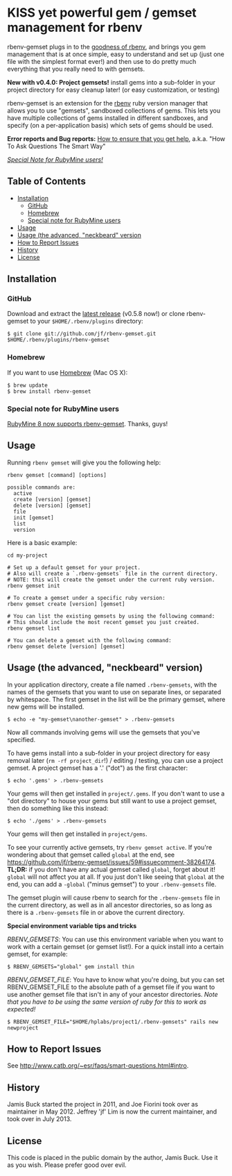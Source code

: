 # KISS yet powerful gem / gemset management for rbenv

rbenv-gemset plugs in to the [goodness of rbenv](https://github.com/sstephenson/rbenv/wiki/Why-rbenv%3F),
and brings you gem management that is at once simple, easy to understand and set up (just one file with the simplest format ever!)
and then use to do pretty much everything that you really need to with gemsets.

**New with v0.4.0: Project gemsets!** install gems into a sub-folder in your project directory for easy cleanup later! (or easy customization, or testing)

rbenv-gemset is an extension for the [rbenv][rbenv] ruby version manager that
allows you to use "gemsets", sandboxed collections of gems. This lets you have
multiple collections of gems installed in different sandboxes, and specify (on
a per-application basis) which sets of gems should be used.


**Error reports and Bug reports:** [How to ensure that you get help](http://www.catb.org/~esr/faqs/smart-questions.html#intro),
a.k.a. "How To Ask Questions The Smart Way"


[*Special Note for RubyMine users!*](#special-note-for-rubymine-users)



## Table of Contents

* [Installation](#installation)
  * [GitHub](#github)
  * [Homebrew](#homebrew)
  * [Special note for RubyMine users](#special-note-for-rubymine-users)
* [Usage](#usage)
* [Usage (the advanced, "neckbeard" version](#usage-the-advanced-neckbeard-version)
* [How to Report Issues](#how-to-report-issues)
* [History](#history)
* [License](#license)



## Installation


### GitHub

Download and extract the [latest release](https://github.com/jf/rbenv-gemset/releases/latest) (v0.5.8 now!) or clone rbenv-gemset to your `$HOME/.rbenv/plugins` directory:

    $ git clone git://github.com/jf/rbenv-gemset.git $HOME/.rbenv/plugins/rbenv-gemset

### Homebrew

If you want to use [Homebrew](http://github.com/Homebrew/homebrew) (Mac OS X):

    $ brew update
    $ brew install rbenv-gemset

### Special note for RubyMine users

[RubyMine 8 now supports rbenv-gemset](https://youtrack.jetbrains.com/issue/RUBY-12839#comment=27-1179455). Thanks, guys!



## Usage


Running ``rbenv gemset`` will give you the following help:

    rbenv gemset [command] [options]

    possible commands are:
      active
      create [version] [gemset]
      delete [version] [gemset]
      file
      init [gemset]
      list
      version

Here is a basic example:

```shell
cd my-project

# Set up a default gemset for your project.
# Also will create a `.rbenv-gemsets` file in the current directory.
# NOTE: this will create the gemset under the current ruby version.
rbenv gemset init

# To create a gemset under a specific ruby version:
rbenv gemset create [version] [gemset]

# You can list the existing gemsets by using the following command:
# This should include the most recent gemset you just created.
rbenv gemset list

# You can delete a gemset with the following command:
rbenv gemset delete [version] [gemset]
```



## Usage (the advanced, "neckbeard" version)


In your application directory, create a file named `.rbenv-gemsets`, with the
names of the gemsets that you want to use on separate lines, or separated
by whitespace. The first gemset in the list will be the primary gemset, where
new gems will be installed.

    $ echo -e "my-gemset\nanother-gemset" > .rbenv-gemsets

Now all commands involving gems will use the gemsets that you've specified.

To have gems install into a sub-folder in your project directory for easy removal later (`rm -rf project_dir`!) / editing / testing,
you can use a project gemset. A project gemset has a '.' ("dot") as the first character:

    $ echo '.gems' > .rbenv-gemsets

Your gems will then get installed in `project/.gems`.
If you don't want to use a "dot directory" to house your gems but still want to use a project gemset,
then do something like this instead:

    $ echo './gems' > .rbenv-gemsets

Your gems will then get installed in `project/gems`.

To see your currently active gemsets, try `rbenv gemset active`. If you're wondering about that gemset called `global` at the end, see https://github.com/jf/rbenv-gemset/issues/59#issuecomment-38264174.
**TL;DR:** if you don't have any actual gemset called `global`, forget about it! `global` will not affect you at all.
If you just don't like seeing that `global` at the end, you can add a `-global` ("minus gemset") to your `.rbenv-gemsets` file.

The gemset plugin will cause rbenv to search for the `.rbenv-gemsets` file in
the current directory, as well as in all ancestor directories, so as long as
there is a `.rbenv-gemsets` file in or above the current directory.


**Special environment variable tips and tricks**

*RBENV_GEMSETS*:
You can use this environment variable when you want to work with a certain gemset (or gemset list!). For a quick install into a certain gemset, for example:

	$ RBENV_GEMSETS="global" gem install thin

*RBENV_GEMSET_FILE*:
You have to know what you're doing, but you can set RBENV_GEMSET_FILE to the absolute path of a gemset file if you want to use another gemset file that isn't in any of your ancestor directories.
*Note that you have to be using the same version of ruby for this to work as expected!*

	$ RBENV_GEMSET_FILE="$HOME/hplabs/project1/.rbenv-gemsets" rails new newproject



## How to Report Issues


See http://www.catb.org/~esr/faqs/smart-questions.html#intro.



## History


Jamis Buck started the project in 2011, and Joe Fiorini took over as maintainer in May 2012. Jeffrey 'jf' Lim is now the current maintainer, and took over in July 2013.



## License


This code is placed in the public domain by the author, Jamis Buck. Use it as
you wish. Please prefer good over evil.


[rbenv]: http://github.com/sstephenson/rbenv
